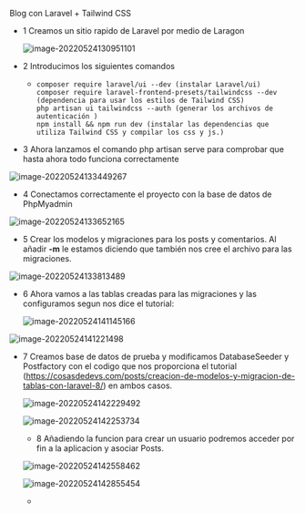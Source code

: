 Blog con Laravel + Tailwind CSS



- 1 Creamos un sitio rapido de Laravel por medio de Laragon

  ![image-20220524130951101](C:\Users\Usuario\AppData\Roaming\Typora\typora-user-images\image-20220524130951101.png)

- 2 Introducimos los siguientes comandos

  - ```composer require laravel/ui --devbash
    composer require laravel/ui --dev (instalar Laravel/ui)
    composer require laravel-frontend-presets/tailwindcss --dev (dependencia para usar los estilos de Tailwind CSS)
    php artisan ui tailwindcss --auth (generar los archivos de autenticación )
    npm install && npm run dev (instalar las dependencias que utiliza Tailwind CSS y compilar los css y js.)
    ```

- 3 Ahora lanzamos el comando php artisan serve para comprobar que hasta ahora todo funciona correctamente

![image-20220524133449267](C:\Users\Usuario\AppData\Roaming\Typora\typora-user-images\image-20220524133449267.png)



- 4 Conectamos correctamente el proyecto con la base de datos de PhpMyadmin

![image-20220524133652165](C:\Users\Usuario\AppData\Roaming\Typora\typora-user-images\image-20220524133652165.png)

- 5 Crear los modelos y migraciones para los posts y comentarios. Al añadir **-m** le estamos diciendo que también nos cree el archivo para las migraciones.

![image-20220524133813489](C:\Users\Usuario\AppData\Roaming\Typora\typora-user-images\image-20220524133813489.png)

- 6  Ahora vamos a las tablas creadas para las migraciones y las configuramos segun nos dice el tutorial:

  ![image-20220524141145166](C:\Users\Usuario\AppData\Roaming\Typora\typora-user-images\image-20220524141145166.png)

  

![image-20220524141221498](C:\Users\Usuario\AppData\Roaming\Typora\typora-user-images\image-20220524141221498.png)

- 7 Creamos base de datos de prueba y modificamos DatabaseSeeder y Postfactory con el codigo que nos proporciona el tutorial (https://cosasdedevs.com/posts/creacion-de-modelos-y-migracion-de-tablas-con-laravel-8/) en ambos casos. 

  ![image-20220524142229492](C:\Users\Usuario\AppData\Roaming\Typora\typora-user-images\image-20220524142229492.png)

  ![image-20220524142253734](C:\Users\Usuario\AppData\Roaming\Typora\typora-user-images\image-20220524142253734.png)

  - 8 Añadiendo la funcion para crear un usuario podremos acceder por fin a la aplicacion y asociar Posts.

  

  ![image-20220524142558462](C:\Users\Usuario\AppData\Roaming\Typora\typora-user-images\image-20220524142558462.png)

  

  ![image-20220524142855454](C:\Users\Usuario\AppData\Roaming\Typora\typora-user-images\image-20220524142855454.png)

  

  - 

  

